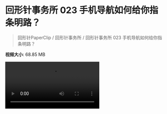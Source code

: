# 回形针事务所 023 手机导航如何给你指条明路？

> 回形针PaperClip / 回形针事务所 / 回形针事务所 023 手机导航如何给你指条明路？

**视频大小**: 68.85 MB

<div class="video"><video src="https://file.hsyhx.top/video/PaperClip/事务所/023.mp4" controls preload>🤔 您的浏览器不支持 video 标签</video></div>